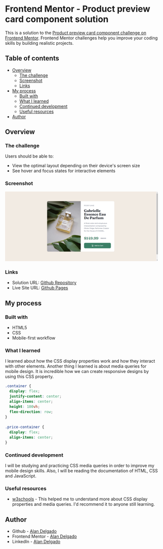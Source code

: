 # Frontend Mentor - Product preview card component solution

This is a solution to the [Product preview card component challenge on Frontend Mentor](https://www.frontendmentor.io/challenges/product-preview-card-component-GO7UmttRfa). Frontend Mentor challenges help you improve your coding skills by building realistic projects.

## Table of contents

- [Overview](#overview)
  - [The challenge](#the-challenge)
  - [Screenshot](#screenshot)
  - [Links](#links)
- [My process](#my-process)
  - [Built with](#built-with)
  - [What I learned](#what-i-learned)
  - [Continued development](#continued-development)
  - [Useful resources](#useful-resources)
- [Author](#author)

## Overview

### The challenge

Users should be able to:

- View the optimal layout depending on their device's screen size
- See hover and focus states for interactive elements

### Screenshot

![](./images/mySolution.png)

### Links

- Solution URL: [Github Repository](https://github.com/AlanJVD/Product-card-component)
- Live Site URL: [Github Pages](https://your-live-site-url.com)

## My process

### Built with

- HTML5
- CSS
- Mobile-first workflow

### What I learned

I learned about how the CSS display properties work and how they interact with other elements. Another thing I learned is about media queries for mobile design. It is incredible how we can create responsive designs by using this CSS property.

```css
.container {
  display: flex;
  justify-content: center;
  align-items: center;
  height: 100vh;
  flex-direction: row;
}

.price-container {
  display: flex;
  align-items: center;
}
```

### Continued development

I will be studying and practicing CSS media queries in order to improve my mobile design skills. Also, I will be reading the documentation of HTML, CSS and JavaScript.

### Useful resources

- [w3schools](https://www.w3schools.com/) - This helped me to understand more about CSS display properties and media queries. I'd recommend it to anyone still learning.

## Author

- Github - [Alan Delgado](https://github.com/AlanJVD)
- Frontend Mentor - [Alan Delgado](https://www.frontendmentor.io/profile/AlanJVD)
- LinkedIn - [Alan Delgado](https://www.linkedin.com/in/alan-delgado-528629256/)
